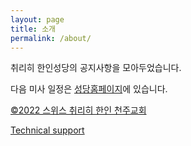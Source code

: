 ```yaml
---
layout: page
title: 소개
permalink: /about/
---
```


취리히 한인성당의 공지사항을 모아두었습니다.

다음 미사 일정은 [성당홈페이지](http://www.kkgs.ch/)에 있습니다.

[©2022 스위스 취리히 한인 천주교회](http://www.kkgs.ch/)

[Technical support](mailto:kkgs.ch@gmail.com)
